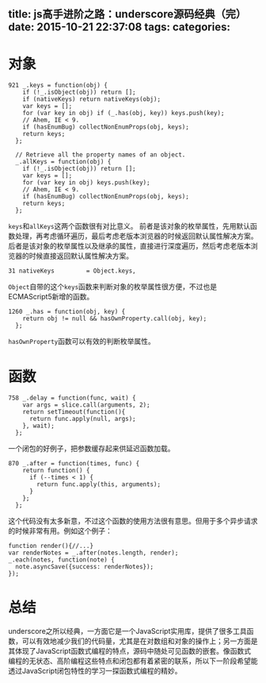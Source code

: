 title: js高手进阶之路：underscore源码经典（完）
date: 2015-10-21 22:37:08
tags:
categories:
---


# 对象
    921 _.keys = function(obj) {
        if (!_.isObject(obj)) return [];
        if (nativeKeys) return nativeKeys(obj);
        var keys = [];
        for (var key in obj) if (_.has(obj, key)) keys.push(key);
        // Ahem, IE < 9.
        if (hasEnumBug) collectNonEnumProps(obj, keys);
        return keys;
      };
    
      // Retrieve all the property names of an object.
      _.allKeys = function(obj) {
        if (!_.isObject(obj)) return [];
        var keys = [];
        for (var key in obj) keys.push(key);
        // Ahem, IE < 9.
        if (hasEnumBug) collectNonEnumProps(obj, keys);
        return keys;
      };
`keys`和`allKeys`这两个函数很有对比意义。
前者是该对象的枚举属性，先用默认函数处理，再考虑循环遍历，最后考虑老版本浏览器的时候返回默认属性解决方案。
后者是该对象的枚举属性以及继承的属性，直接进行深度遍历，然后考虑老版本浏览器的时候直接返回默认属性解决方案。

    31 nativeKeys         = Object.keys,
`Object`自带的这个`keys`函数来判断对象的枚举属性很方便，不过也是ECMAScript5新增的函数。

    1260 _.has = function(obj, key) {
        return obj != null && hasOwnProperty.call(obj, key);
      };
`hasOwnProperty`函数可以有效的判断枚举属性。

# 函数
    758 _.delay = function(func, wait) {
        var args = slice.call(arguments, 2);
        return setTimeout(function(){
          return func.apply(null, args);
        }, wait);
      };
一个闭包的好例子，把参数缓存起来供延迟函数加载。

    870 _.after = function(times, func) {
        return function() {
          if (--times < 1) {
            return func.apply(this, arguments);
          }
        };
      };
这个代码没有太多新意，不过这个函数的使用方法很有意思。但用于多个异步请求的时候非常有用。例如这个例子：

    function render(){//...}
    var renderNotes = _.after(notes.length, render);
    _.each(notes, function(note) {
      note.asyncSave({success: renderNotes});
    });

# 总结
underscore之所以经典，一方面它是一个JavaScript实用库，提供了很多工具函数，可以有效地减少我们的代码量，尤其是在对数组和对象的操作上；另一方面是其体现了JavaScript函数式编程的特点，源码中随处可见函数的嵌套。像函数式编程的无状态、高阶编程这些特点和闭包都有着紧密的联系，所以下一阶段希望能透过JavaScript闭包特性的学习一探函数式编程的精妙。
